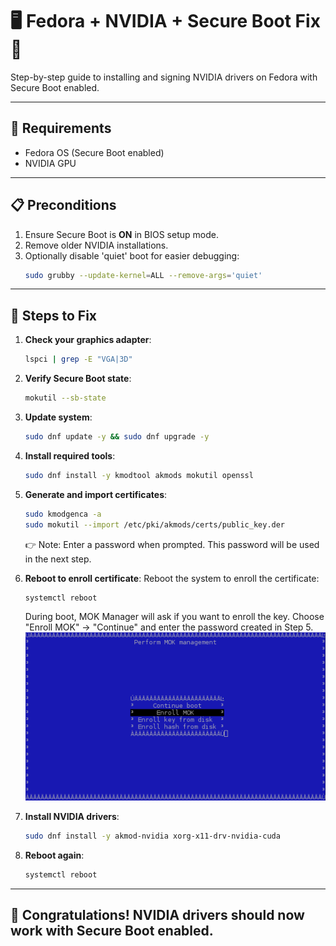 # 🖥️ Fedora + NVIDIA + Secure Boot Fix 🚀

Step-by-step guide to installing and signing NVIDIA drivers on Fedora with Secure Boot enabled.

---

## 🎯 Requirements

- Fedora OS (Secure Boot enabled)
- NVIDIA GPU

---

## 📋 Preconditions

1. Ensure Secure Boot is **ON** in BIOS setup mode.
2. Remove older NVIDIA installations.
3. Optionally disable 'quiet' boot for easier debugging:
    ```bash
    sudo grubby --update-kernel=ALL --remove-args='quiet'
    ```

---

## 🚀 Steps to Fix

1. **Check your graphics adapter**:
    ```bash
    lspci | grep -E "VGA|3D"
    ```

2. **Verify Secure Boot state**:
    ```bash
    mokutil --sb-state
    ```

3. **Update system**:
    ```bash
    sudo dnf update -y && sudo dnf upgrade -y
    ```

4. **Install required tools**:
    ```bash
    sudo dnf install -y kmodtool akmods mokutil openssl
    ```

5. **Generate and import certificates**:
    ```bash
    sudo kmodgenca -a
    sudo mokutil --import /etc/pki/akmods/certs/public_key.der
    ```
    👉 Note: Enter a password when prompted. This password will be used in the next step.

6. **Reboot to enroll certificate**:
    Reboot the system to enroll the certificate:
    ```bash
    systemctl reboot
    ```
    During boot, MOK Manager will ask if you want to enroll the key. Choose "Enroll MOK" -> "Continue" and enter the password created in Step 5.
    <img src="https://raw.githubusercontent.com/patricnilackshan/linux/refs/heads/main/Fedora/NVIDIA_Driver_with_SecureBoot/images/mok_management.png" width="800">

7. **Install NVIDIA drivers**:
    ```bash
    sudo dnf install -y akmod-nvidia xorg-x11-drv-nvidia-cuda
    ```

8. **Reboot again**:
    ```bash
    systemctl reboot
    ```

---

## 🎉 Congratulations! NVIDIA drivers should now work with Secure Boot enabled.
